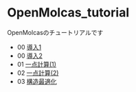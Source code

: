 # OpenMolcas_tutorial

OpenMolcasのチュートリアルです

- 00 [導入1](00_introduction.md)
- 00 [導入2](00_visualize.md)
- 01 [一点計算(1)](01_sp1.md)
- 02 [一点計算(2)](02_sp2.md)
- 03 [構造最適化](03_geom_opt.md)
